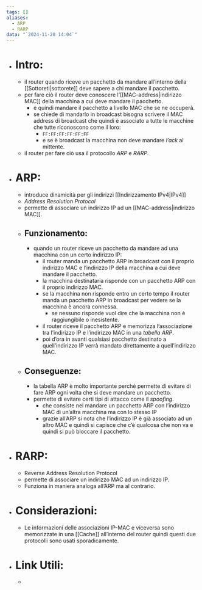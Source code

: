 ```yaml
---
tags: []
aliases:
  - ARP
  - RARP
data: "`2024-11-20 14:04`"
---
```

- # Intro:
	- il router quando riceve un pacchetto da mandare all’interno della [[Sottoreti|sottorete]] deve sapere a chi mandare il pacchetto.
	- per fare ciò il router deve conoscere l’[[MAC-address|indirizzo MAC]] della macchina a cui deve mandare il pacchetto.
		- e quindi mandare il pacchetto a livello MAC che se ne occuperà.
		- se chiede di mandarlo in broadcast bisogna scrivere il MAC address di broadcast che quindi è associato a tutte le macchine che tutte riconoscono come il loro: 
			- `FF:FF:FF:FF:FF:FF`
			-  e se è broadcast la macchina non deve mandare _l’ack_ al mittente.
	- il router per fare ciò usa il protocollo _ARP_ e _RARP_.
- # ARP:
	- introduce dinamicità per gli indirizzi [[Indirizzamento IPv4|IPv4]] 
	- _Address Resolution Protocol_
	- permette di associare un indirizzo IP ad un [[MAC-address|indirizzo MAC]].
	- ## Funzionamento:
	    - quando un router riceve un pacchetto da mandare ad una macchina con un certo indirizzo IP:
		    - il router manda un pacchetto ARP in broadcast con il proprio indirizzo MAC e l’indirizzo IP della macchina a cui deve mandare il pacchetto. 
		    - la macchina destinataria risponde con un pacchetto ARP con il proprio indirizzo MAC. 
		    - se la macchina non risponde entro un certo tempo il router manda un pacchetto ARP in broadcast per vedere se la macchina è ancora connessa.
			    - se nessuno risponde vuol dire che la macchina non è raggiungibile o inesistente. 
		    - il router riceve il pacchetto ARP e memorizza l’associazione tra l’indirizzo IP e l’indirizzo MAC in una _tabella ARP_. 
		    - poi d’ora in avanti qualsiasi pacchetto destinato a quell’indirizzo IP verrà mandato direttamente a quell’indirizzo MAC.
	- ## Conseguenze:
		- la tabella ARP è molto importante perché permette di evitare di fare ARP ogni volta che si deve mandare un pacchetto.
		- permette di evitare certi tipi di attacco come il _spoofing_.
			- che consiste nel mandare un pacchetto ARP con l’indirizzo MAC di un’altra macchina ma con lo stesso IP 
			- grazie all’ARP si nota che l’indirizzo IP è già associato ad un altro MAC e quindi si capisce che c’è qualcosa che non va e quindi si può bloccare il pacchetto.
- # RARP:
	- Reverse Address Resolution Protocol
	- permette di associare un indirizzo MAC ad un indirizzo IP.
	- Funziona in maniera analoga all’ARP ma al contrario.
- # Considerazioni:
	- Le informazioni delle associazioni IP-MAC e viceversa sono memorizzate in una [[Cache]] all’interno del router quindi questi due protocolli sono usati sporadicamente.
- # Link Utili:
	- 